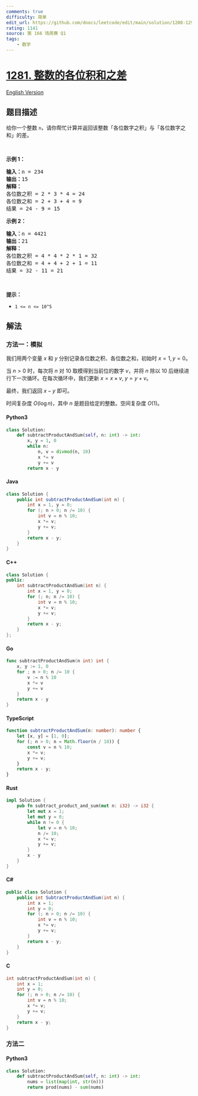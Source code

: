 ```yaml
---
comments: true
difficulty: 简单
edit_url: https://github.com/doocs/leetcode/edit/main/solution/1200-1299/1281.Subtract%20the%20Product%20and%20Sum%20of%20Digits%20of%20an%20Integer/README.md
rating: 1141
source: 第 166 场周赛 Q1
tags:
    - 数学
---
```


<!-- problem:start -->

# [1281. 整数的各位积和之差](https://leetcode.cn/problems/subtract-the-product-and-sum-of-digits-of-an-integer)

[English Version](/solution/1200-1299/1281.Subtract%20the%20Product%20and%20Sum%20of%20Digits%20of%20an%20Integer/README_EN.md)

## 题目描述

<!-- description:start -->

<p>给你一个整数&nbsp;<code>n</code>，请你帮忙计算并返回该整数「各位数字之积」与「各位数字之和」的差。</p>

<p>&nbsp;</p>

<p><strong>示例 1：</strong></p>

<pre><strong>输入：</strong>n = 234
<strong>输出：</strong>15 
<strong>解释：</strong>
各位数之积 = 2 * 3 * 4 = 24 
各位数之和 = 2 + 3 + 4 = 9 
结果 = 24 - 9 = 15
</pre>

<p><strong>示例 2：</strong></p>

<pre><strong>输入：</strong>n = 4421
<strong>输出：</strong>21
<strong>解释： 
</strong>各位数之积 = 4 * 4 * 2 * 1 = 32 
各位数之和 = 4 + 4 + 2 + 1 = 11 
结果 = 32 - 11 = 21
</pre>

<p>&nbsp;</p>

<p><strong>提示：</strong></p>

<ul>
	<li><code>1 &lt;= n &lt;= 10^5</code></li>
</ul>

<!-- description:end -->

## 解法

<!-- solution:start -->

### 方法一：模拟

我们用两个变量 $x$ 和 $y$ 分别记录各位数之积、各位数之和，初始时 $x=1,y=0$。

当 $n \gt 0$ 时，每次将 $n$ 对 $10$ 取模得到当前位的数字 $v$，并将 $n$ 除以 $10$ 后继续进行下一次循环。在每次循环中，我们更新 $x = x \times v$, $y = y + v$。

最终，我们返回 $x - y$ 即可。

时间复杂度 $O(\log n)$，其中 $n$ 是题目给定的整数。空间复杂度 $O(1)$。

<!-- tabs:start -->

#### Python3

```python
class Solution:
    def subtractProductAndSum(self, n: int) -> int:
        x, y = 1, 0
        while n:
            n, v = divmod(n, 10)
            x *= v
            y += v
        return x - y
```

#### Java

```java
class Solution {
    public int subtractProductAndSum(int n) {
        int x = 1, y = 0;
        for (; n > 0; n /= 10) {
            int v = n % 10;
            x *= v;
            y += v;
        }
        return x - y;
    }
}
```

#### C++

```cpp
class Solution {
public:
    int subtractProductAndSum(int n) {
        int x = 1, y = 0;
        for (; n; n /= 10) {
            int v = n % 10;
            x *= v;
            y += v;
        }
        return x - y;
    }
};
```

#### Go

```go
func subtractProductAndSum(n int) int {
	x, y := 1, 0
	for ; n > 0; n /= 10 {
		v := n % 10
		x *= v
		y += v
	}
	return x - y
}
```

#### TypeScript

```ts
function subtractProductAndSum(n: number): number {
    let [x, y] = [1, 0];
    for (; n > 0; n = Math.floor(n / 10)) {
        const v = n % 10;
        x *= v;
        y += v;
    }
    return x - y;
}
```

#### Rust

```rust
impl Solution {
    pub fn subtract_product_and_sum(mut n: i32) -> i32 {
        let mut x = 1;
        let mut y = 0;
        while n != 0 {
            let v = n % 10;
            n /= 10;
            x *= v;
            y += v;
        }
        x - y
    }
}
```

#### C#

```cs
public class Solution {
    public int SubtractProductAndSum(int n) {
        int x = 1;
        int y = 0;
        for (; n > 0; n /= 10) {
            int v = n % 10;
            x *= v;
            y += v;
        }
        return x - y;
    }
}
```

#### C

```c
int subtractProductAndSum(int n) {
    int x = 1;
    int y = 0;
    for (; n > 0; n /= 10) {
        int v = n % 10;
        x *= v;
        y += v;
    }
    return x - y;
}
```

<!-- tabs:end -->

<!-- solution:end -->

<!-- solution:start -->

### 方法二

<!-- tabs:start -->

#### Python3

```python
class Solution:
    def subtractProductAndSum(self, n: int) -> int:
        nums = list(map(int, str(n)))
        return prod(nums) - sum(nums)
```

<!-- tabs:end -->

<!-- solution:end -->

<!-- problem:end -->
